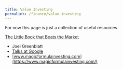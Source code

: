 ```yaml
---
title: Value Investing
permalink: /finance/value-investing
---
```


<!-- This page is a WIP -->

For now this page is just a collection of useful resources.

[The Little Book that Beats the Market](https://www.amazon.com.br/Little-Market-Books-Profits-English-ebook/dp/B000YIUWFQ)
- Joel Greenblatt
- [Talks at Google](https://www.youtube.com/watch?v=bZfPJCAVQg0)
- [www.magicformulainvesting.com](https://www.magicformulainvesting.com/)